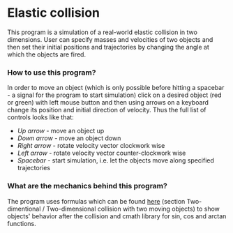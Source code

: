 # Elastic collision
This program is a simulation of a real-world elastic collision in two dimensions. User can specify masses and velocities of two objects and then set their initial positions and trajectories by changing the angle at which the objects are fired. 
### How to use this program?
In order to move an object (which is only possible before hitting a spacebar - a signal for the program to start simulation) click on a desired object (red or green) with left mouse button and then using arrows on a keyboard change its position and initial direction of velocity. Thus the full list of controls looks like that:
- _Up arrow_ - move an object up
- _Down arrow_ - move an object down
- _Right arrow_ - rotate velocity vector clockwork wise
- _Left arrow_ - rotate velocity vector counter-clockwork wise
- _Spacebar_ - start simulation, i.e. let the objects move along specified trajectories
### What are the mechanics behind this program?
The program uses formulas which can be found [here](https://en.wikipedia.org/wiki/Elastic_collision) (section Two-dimentional / Two-dimensional collision with two moving objects) to show objects' behavior after the collision and cmath library for sin, cos and arctan functions. 
